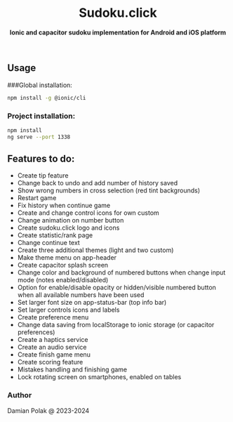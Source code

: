 <h1 align="center">Sudoku.click</h1>
<p align="center">
  <b>Ionic and capacitor sudoku implementation for Android and iOS platform</b>
</p>
<br>

## Usage

###Global installation:
```bash
npm install -g @ionic/cli
```

### Project installation:
```bash
npm install
ng serve --port 1338
```

## Features to do:
- Create tip feature
- Change back to undo and add number of history saved
- Show wrong numbers in cross selection (red tint backgrounds)
- Restart game
- Fix history when continue game
- Create and change control icons for own custom
- Change animation on number button
- Create sudoku.click logo and icons
- Create statistic/rank page
- Change continue text
- Create three additional themes (light and two custom)
- Make theme menu on app-header
- Create capacitor splash screen
- Change color and background of numbered buttons when change input mode (notes enabled/disabled)
- Option for enable/disable opacity or hidden/visible numbered button when all available numbers have been used
- Set larger font size on app-status-bar (top info bar)
- Set larger controls icons and labels
- Create preference menu 
- Change data saving from localStorage to ionic storage (or capacitor preferences)
- Create a haptics service
- Create an audio service
- Create finish game menu
- Create scoring feature
- Mistakes handling and finishing game
- Lock rotating screen on smartphones, enabled on tables

### Author
Damian Polak @ 2023-2024
